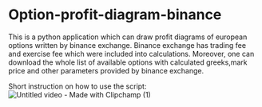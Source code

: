 # Option-profit-diagram-binance
This is a python application which can draw profit diagrams of european options written by binance exchange. 
Binance exchange has trading fee and exercise fee which were included into calculations.
Moreover, one can download the whole list of available options with calculated greeks,mark price 
and other parameters provided by binance exchange.

Short instruction on how to use the script:
![Untitled video - Made with Clipchamp (1)](https://github.com/VB00/Option-profit-diagram-binance/blob/main/Untitled%20video%20-%20Made%20with%20Clipchamp%20(1).gif)
